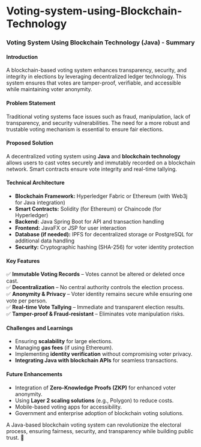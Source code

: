 # Voting-system-using-Blockchain-Technology
### **Voting System Using Blockchain Technology (Java) - Summary**  

#### **Introduction**  
A blockchain-based voting system enhances transparency, security, and integrity in elections by leveraging decentralized ledger technology. This system ensures that votes are tamper-proof, verifiable, and accessible while maintaining voter anonymity.

#### **Problem Statement**  
Traditional voting systems face issues such as fraud, manipulation, lack of transparency, and security vulnerabilities. The need for a more robust and trustable voting mechanism is essential to ensure fair elections.

#### **Proposed Solution**  
A decentralized voting system using **Java** and **blockchain technology** allows users to cast votes securely and immutably recorded on a blockchain network. Smart contracts ensure vote integrity and real-time tallying.

#### **Technical Architecture**  
- **Blockchain Framework:** Hyperledger Fabric or Ethereum (with Web3j for Java integration)  
- **Smart Contracts:** Solidity (for Ethereum) or Chaincode (for Hyperledger)  
- **Backend:** Java Spring Boot for API and transaction handling  
- **Frontend:** JavaFX or JSP for user interaction  
- **Database (if needed):** IPFS for decentralized storage or PostgreSQL for additional data handling  
- **Security:** Cryptographic hashing (SHA-256) for voter identity protection  

#### **Key Features**  
✅ **Immutable Voting Records** – Votes cannot be altered or deleted once cast.  
✅ **Decentralization** – No central authority controls the election process.  
✅ **Anonymity & Privacy** – Voter identity remains secure while ensuring one vote per person.  
✅ **Real-time Vote Tallying** – Immediate and transparent election results.  
✅ **Tamper-proof & Fraud-resistant** – Eliminates vote manipulation risks.  

#### **Challenges and Learnings**  
- Ensuring **scalability** for large elections.  
- Managing **gas fees** (if using Ethereum).  
- Implementing **identity verification** without compromising voter privacy.  
- **Integrating Java with blockchain APIs** for seamless transactions.  

#### **Future Enhancements**  
- Integration of **Zero-Knowledge Proofs (ZKP)** for enhanced voter anonymity.  
- Using **Layer 2 scaling solutions** (e.g., Polygon) to reduce costs.  
- Mobile-based voting apps for accessibility.  
- Government and enterprise adoption of blockchain voting solutions.  

A Java-based blockchain voting system can revolutionize the electoral process, ensuring fairness, security, and transparency while building public trust. 🚀
